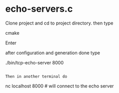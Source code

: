 # echo-servers.c

Clone project and cd to project directory. then type

cmake <path to source> 

Enter

after configuration and generation done type

./bin/tcp-echo-server 8000
```

Then in another terminal do

```
nc localhost 8000 # will connect to the echo server
```
